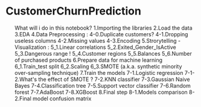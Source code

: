 # CustomerChurnPrediction
<ol>
What will i do in this notebook?
1.Importing the libraries
2.Load the data
3.EDA
4.Data Preprocessing :
4-0.Duplicate customers?
4-1.Dropping useless columns
4-2.Missing values
4-3.Encoding
5.Strorytelling - Visualization :
5_1.Linear correlations
5_2.Exited_Gender_IsActive
5_3.Dangerous range !
5_4.Customer regions
5_5.Balances
5_6.Number of purchased products
6.Prepare data for machine learning
6_1.Train_test split
6_2.Scaling
6_3.SMOTE (a.k.a. synthetic minority over-sampling technique)
7.Train the models
7-1.Logistic regression
7-1-2.What's the effect of SMOTE ?
7-2.KNN classifier
7-3.Gaussian Naive Bayes
7-4.Classification tree
7-5.Support vector classifier
7-6.Random forest
7-7.AdaBoost
7-8.XGBoost
8.Final step
8-1.Models comparison
8-2.Final model confusion matrix
</ol>
